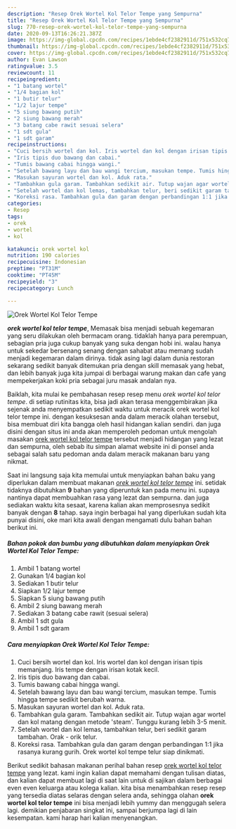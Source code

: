 ```yaml
---
description: "Resep Orek Wortel Kol Telor Tempe yang Sempurna"
title: "Resep Orek Wortel Kol Telor Tempe yang Sempurna"
slug: 770-resep-orek-wortel-kol-telor-tempe-yang-sempurna
date: 2020-09-13T16:26:21.387Z
image: https://img-global.cpcdn.com/recipes/1ebde4cf2382911d/751x532cq70/orek-wortel-kol-telor-tempe-foto-resep-utama.jpg
thumbnail: https://img-global.cpcdn.com/recipes/1ebde4cf2382911d/751x532cq70/orek-wortel-kol-telor-tempe-foto-resep-utama.jpg
cover: https://img-global.cpcdn.com/recipes/1ebde4cf2382911d/751x532cq70/orek-wortel-kol-telor-tempe-foto-resep-utama.jpg
author: Evan Lawson
ratingvalue: 3.5
reviewcount: 11
recipeingredient:
- "1 batang wortel"
- "1/4 bagian kol"
- "1 butir telur"
- "1/2 lajur tempe"
- "5 siung bawang putih"
- "2 siung bawang merah"
- "3 batang cabe rawit sesuai selera"
- "1 sdt gula"
- "1 sdt garam"
recipeinstructions:
- "Cuci bersih wortel dan kol. Iris wortel dan kol dengan irisan tipis memanjang. Iris tempe dengan irisan kotak kecil."
- "Iris tipis duo bawang dan cabai."
- "Tumis bawang cabai hingga wangi."
- "Setelah bawang layu dan bau wangi tercium, masukan tempe. Tumis hingga tempe sedikit berubah warna."
- "Masukan sayuran wortel dan kol. Aduk rata."
- "Tambahkan gula garam. Tambahkan sedikit air. Tutup wajan agar wortel dan kol matang dengan metode &#39;steam&#39;. Tunggu kurang lebih 3-5 menit."
- "Setelah wortel dan kol lemas, tambahkan telur, beri sedikit garam tambahan. Orak - orik telur."
- "Koreksi rasa. Tambahkan gula dan garam dengan perbandingan 1:1 jika rasanya kurang gurih. Orek wortel kol tempe telur siap dinikmati."
categories:
- Resep
tags:
- orek
- wortel
- kol

katakunci: orek wortel kol 
nutrition: 190 calories
recipecuisine: Indonesian
preptime: "PT31M"
cooktime: "PT45M"
recipeyield: "3"
recipecategory: Lunch

---
```



![Orek Wortel Kol Telor Tempe](https://img-global.cpcdn.com/recipes/1ebde4cf2382911d/751x532cq70/orek-wortel-kol-telor-tempe-foto-resep-utama.jpg)

<b><i>orek wortel kol telor tempe</i></b>, Memasak bisa menjadi sebuah kegemaran yang seru dilakukan oleh bermacam orang. tidaklah hanya para perempuan, sebagian pria juga cukup banyak yang suka dengan hobi ini. walau hanya untuk sekedar bersenang senang dengan sahabat atau memang sudah menjadi kegemaran dalam dirinya. tidak asing lagi dalam dunia restoran sekarang sedikit banyak ditemukan pria dengan skill memasak yang hebat, dan lebih banyak juga kita jumpai di berbagai warung makan dan cafe yang mempekerjakan koki pria sebagai juru masak andalan nya.

Baiklah, kita mulai ke pembahasan resep resep menu <i>orek wortel kol telor tempe</i>. di setiap rutinitas kita, bisa jadi akan terasa menggembirakan jika sejenak anda menyempatkan sedikit waktu untuk meracik orek wortel kol telor tempe ini. dengan kesuksesan anda dalam meracik olahan tersebut, bisa membuat diri kita bangga oleh hasil hidangan kalian sendiri. dan juga disini dengan situs ini anda akan memperoleh pedoman untuk mengolah masakan <u>orek wortel kol telor tempe</u> tersebut menjadi hidangan yang lezat dan sempurna, oleh sebab itu simpan alamat website ini di ponsel anda sebagai salah satu pedoman anda dalam meracik makanan baru yang nikmat.




Saat ini langsung saja kita memulai untuk menyiapkan bahan baku yang diperlukan dalam membuat makanan <u><i>orek wortel kol telor tempe</i></u> ini. setidak tidaknya dibutuhkan <b>9</b> bahan yang diperuntuk kan pada menu ini. supaya nantinya dapat membuahkan rasa yang lezat dan sempurna. dan juga sediakan waktu kita sesaat, karena kalian akan memprosesnya sedikit banyak dengan <b>8</b> tahap. saya ingin berbagai hal yang diperlukan sudah kita punyai disini, oke mari kita awali dengan mengamati dulu bahan bahan berikut ini.

<!--inarticleads1-->

##### Bahan pokok dan bumbu yang dibutuhkan dalam menyiapkan Orek Wortel Kol Telor Tempe:

1. Ambil 1 batang wortel
1. Gunakan 1/4 bagian kol
1. Sediakan 1 butir telur
1. Siapkan 1/2 lajur tempe
1. Siapkan 5 siung bawang putih
1. Ambil 2 siung bawang merah
1. Sediakan 3 batang cabe rawit (sesuai selera)
1. Ambil 1 sdt gula
1. Ambil 1 sdt garam




<!--inarticleads2-->

##### Cara menyiapkan Orek Wortel Kol Telor Tempe:

1. Cuci bersih wortel dan kol. Iris wortel dan kol dengan irisan tipis memanjang. Iris tempe dengan irisan kotak kecil.
1. Iris tipis duo bawang dan cabai.
1. Tumis bawang cabai hingga wangi.
1. Setelah bawang layu dan bau wangi tercium, masukan tempe. Tumis hingga tempe sedikit berubah warna.
1. Masukan sayuran wortel dan kol. Aduk rata.
1. Tambahkan gula garam. Tambahkan sedikit air. Tutup wajan agar wortel dan kol matang dengan metode &#39;steam&#39;. Tunggu kurang lebih 3-5 menit.
1. Setelah wortel dan kol lemas, tambahkan telur, beri sedikit garam tambahan. Orak - orik telur.
1. Koreksi rasa. Tambahkan gula dan garam dengan perbandingan 1:1 jika rasanya kurang gurih. Orek wortel kol tempe telur siap dinikmati.




Berikut sedikit bahasan makanan perihal bahan resep <u>orek wortel kol telor tempe</u> yang lezat. kami ingin kalian dapat memahami dengan tulisan diatas, dan kalian dapat membuat lagi di saat lain untuk di sajikan dalam berbagai even even keluarga atau kolega kalian. kita bisa menambahkan resep resep yang tersedia diatas selaras dengan selera anda, sehingga olahan <b>orek wortel kol telor tempe</b> ini bisa menjadi lebih yummy dan menggugah selera lagi. demikian penjabaran singkat ini, sampai berjumpa lagi di lain kesempatan. kami harap hari kalian menyenangkan.
